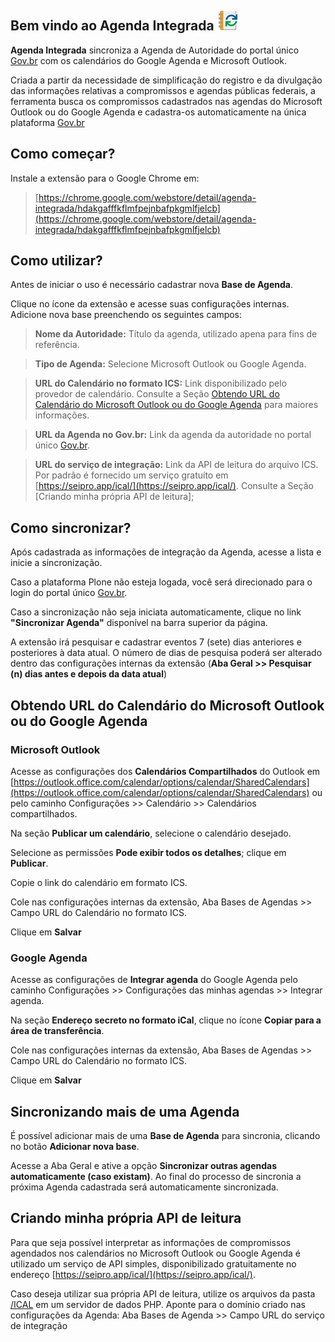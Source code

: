 ## Bem vindo ao Agenda Integrada ![Agenda Integrada](/dist/icons/icon-32.png)

**Agenda Integrada** sincroniza a Agenda de Autoridade do portal único [Gov.br](https://www.gov.br/pt-br) com os calendários do Google Agenda e Microsoft Outlook.

Criada a partir da necessidade de simplificação do registro e da divulgação das informações relativas a compromissos e agendas públicas federais, a ferramenta busca os compromissos cadastrados nas agendas do Microsoft Outlook ou do Google Agenda e cadastra-os automaticamente na única plataforma [Gov.br](https://www.gov.br/pt-br)

## Como começar?

Instale a extensão para o Google Chrome em:

> [https://chrome.google.com/webstore/detail/agenda-integrada/hdakgafffkflmfpejnbafpkgmlfjelcb](https://chrome.google.com/webstore/detail/agenda-integrada/hdakgafffkflmfpejnbafpkgmlfjelcb)

## Como utilizar?

Antes de iniciar o uso é necessário cadastrar nova **Base de Agenda**.

Clique no ícone da extensão e acesse suas configurações internas. Adicione nova base preenchendo os seguintes campos:

> **Nome da Autoridade:** Título da agenda, utilizado apena para fins de referência.

> **Tipo de Agenda:** Selecione Microsoft Outlook ou Google Agenda.

> **URL do Calendário no formato ICS:** Link disponibilizado pelo provedor de calendário. Consulte a Seção [Obtendo URL do Calendário do Microsoft Outlook ou do Google Agenda](README.md#obtendo-url-do-calendário-do-microsoft-outlook-ou-do-google-agenda) para maiores informações.

> **URL da Agenda no Gov.br:** Link da agenda da autoridade no portal único [Gov.br](https://www.gov.br/pt-br).

> **URL do serviço de integração:** Link da API de leitura do arquivo ICS. Por padrão é fornecido um serviço gratuíto em [https://seipro.app/ical/](https://seipro.app/ical/). Consulte a Seção [Criando minha própria API de leitura];

## Como sincronizar?

Após cadastrada as informações de integração da Agenda, acesse a lista e inicie a sincronização.

Caso a plataforma Plone não esteja logada, você será direcionado para o login do portal único [Gov.br](https://www.gov.br/pt-br).

Caso a sincronização não seja iniciata automaticamente, clique no link **"Sincronizar Agenda"** disponível na barra superior da página.

A extensão irá pesquisar e cadastrar eventos 7 (sete) dias anteriores e posteriores à data atual. 
O número de dias de pesquisa poderá ser alterado dentro das configurações internas da extensão (**Aba Geral >> Pesquisar (n) dias antes e depois da data atual**)

## Obtendo URL do Calendário do Microsoft Outlook ou do Google Agenda

### Microsoft Outlook

Acesse as configurações dos **Calendários Compartilhados** do Outlook em [https://outlook.office.com/calendar/options/calendar/SharedCalendars](https://outlook.office.com/calendar/options/calendar/SharedCalendars) ou pelo caminho Configurações >> Calendário >> Calendários compartilhados.

Na seção **Publicar um calendário**, selecione o calendário desejado. 

Selecione as permissões **Pode exibir todos os detalhes**; clique em **Publicar**.

Copie o link do calendário em formato ICS. 

Cole nas configurações internas da extensão, Aba Bases de Agendas >> Campo URL do Calendário no formato ICS. 

Clique em **Salvar**

### Google Agenda

Acesse as configurações de **Integrar agenda** do Google Agenda pelo caminho Configurações >> Configurações das minhas agendas >> Integrar agenda.

Na seção **Endereço secreto no formato iCal**, clique no ícone **Copiar para a área de transferência**. 

Cole nas configurações internas da extensão, Aba Bases de Agendas >> Campo URL do Calendário no formato ICS. 

Clique em **Salvar**

## Sincronizando mais de uma Agenda

É possível adicionar mais de uma **Base de Agenda** para sincronia, clicando no botão **Adicionar nova base**.

Acesse a Aba Geral e ative a opção **Sincronizar outras agendas automaticamente (caso existam)**. Ao final do processo de sincronia a próxima Agenda cadastrada será automaticamente sincronizada.

## Criando minha própria API de leitura

Para que seja possível interpretar as informações de compromissos agendados nos calendários no Microsoft Outlook ou Google Agenda é utilizado um serviço de API simples, disponibilizado gratuitamente no endereço [https://seipro.app/ical/](https://seipro.app/ical/).

Caso deseja utilizar sua própria API de leitura, utilize os arquivos da pasta [/ICAL](/ical) em um servidor de dados PHP. Aponte para o domínio criado nas configurações da Agenda: Aba Bases de Agenda >> Campo URL do serviço de integração
